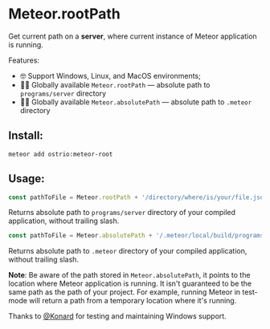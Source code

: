 # Meteor.rootPath

Get current path on a __server__, where current instance of Meteor application is running.

Features:
- 🤓 Support Windows, Linux, and MacOS environments;
- 👨‍💻 Globally available `Meteor.rootPath` — absolute path to `programs/server` directory
- 👨‍💻 Globally available `Meteor.absolutePath` — absolute path to `.meteor` directory

## Install:

```shell
meteor add ostrio:meteor-root
```

## Usage:

```js
const pathToFile = Meteor.rootPath + '/directory/where/is/your/file.json';
```

Returns absolute path to `programs/server` directory of your compiled application, without trailing slash.

```js
const pathToFile = Meteor.absolutePath + '/.meteor/local/build/programs/server/directory/where/is/your/file.json';
```

Returns absolute path to `.meteor` directory of your compiled application, without trailing slash.

__Note__: Be aware of the path stored in `Meteor.absolutePath`, it points to the location where Meteor application is running. It isn't guaranteed to be the same path as the path of your project. For example, running Meteor in test-mode will return a path from a temporary location where it's running.

Thanks to [@Konard](https://github.com/Konard) for testing and maintaining Windows support.

